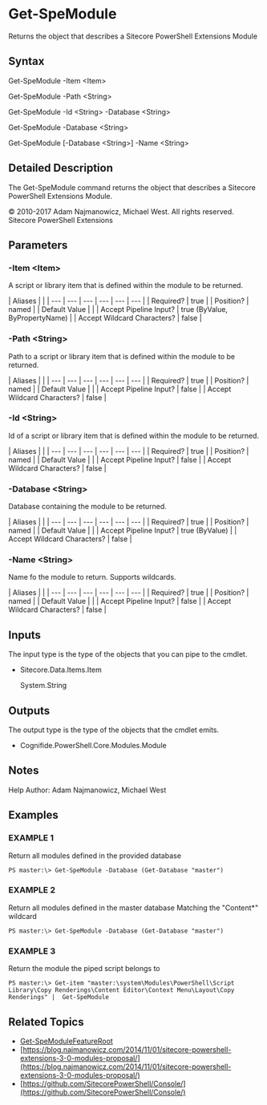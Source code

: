 # Get-SpeModule

Returns the object that describes a Sitecore PowerShell Extensions Module

## Syntax

Get-SpeModule -Item &lt;Item&gt;

Get-SpeModule -Path &lt;String&gt;

Get-SpeModule -Id &lt;String&gt; -Database &lt;String&gt;

Get-SpeModule -Database &lt;String&gt;

Get-SpeModule \[-Database &lt;String&gt;\] -Name &lt;String&gt;

## Detailed Description

The Get-SpeModule command returns the object that describes a Sitecore PowerShell Extensions Module.

© 2010-2017 Adam Najmanowicz, Michael West. All rights reserved. Sitecore PowerShell Extensions

## Parameters

### -Item  &lt;Item&gt;

A script or library item that is defined within the module to be returned.

| Aliases |  |
| --- | --- | --- | --- | --- | --- |
| Required? | true |
| Position? | named |
| Default Value |  |
| Accept Pipeline Input? | true \(ByValue, ByPropertyName\) |
| Accept Wildcard Characters? | false |

### -Path  &lt;String&gt;

Path to a script or library item that is defined within the module to be returned.

| Aliases |  |
| --- | --- | --- | --- | --- | --- |
| Required? | true |
| Position? | named |
| Default Value |  |
| Accept Pipeline Input? | false |
| Accept Wildcard Characters? | false |

### -Id  &lt;String&gt;

Id of a script or library item that is defined within the module to be returned.

| Aliases |  |
| --- | --- | --- | --- | --- | --- |
| Required? | true |
| Position? | named |
| Default Value |  |
| Accept Pipeline Input? | false |
| Accept Wildcard Characters? | false |

### -Database  &lt;String&gt;

Database containing the module to be returned.

| Aliases |  |
| --- | --- | --- | --- | --- | --- |
| Required? | true |
| Position? | named |
| Default Value |  |
| Accept Pipeline Input? | true \(ByValue\) |
| Accept Wildcard Characters? | false |

### -Name  &lt;String&gt;

Name fo the module to return. Supports wildcards.

| Aliases |  |
| --- | --- | --- | --- | --- | --- |
| Required? | true |
| Position? | named |
| Default Value |  |
| Accept Pipeline Input? | false |
| Accept Wildcard Characters? | false |

## Inputs

The input type is the type of the objects that you can pipe to the cmdlet.

* Sitecore.Data.Items.Item

  System.String

## Outputs

The output type is the type of the objects that the cmdlet emits.

* Cognifide.PowerShell.Core.Modules.Module 

## Notes

Help Author: Adam Najmanowicz, Michael West

## Examples

### EXAMPLE 1

Return all modules defined in the provided database

```text
PS master:\> Get-SpeModule -Database (Get-Database "master")
```

### EXAMPLE 2

Return all modules defined in the master database Matching the "Content\*" wildcard

```text
PS master:\> Get-SpeModule -Database (Get-Database "master")
```

### EXAMPLE 3

Return the module the piped script belongs to

```text
PS master:\> Get-item "master:\system\Modules\PowerShell\Script Library\Copy Renderings\Content Editor\Context Menu\Layout\Copy Renderings" |  Get-SpeModule
```

## Related Topics

* [Get-SpeModuleFeatureRoot](get-spemodulefeatureroot.md)
* [https://blog.najmanowicz.com/2014/11/01/sitecore-powershell-extensions-3-0-modules-proposal/](https://blog.najmanowicz.com/2014/11/01/sitecore-powershell-extensions-3-0-modules-proposal/) 
* [https://github.com/SitecorePowerShell/Console/](https://github.com/SitecorePowerShell/Console/) 

